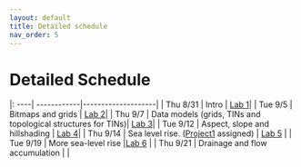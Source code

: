 ```yaml
---
layout: default 
title: Detailed schedule 
nav_order: 5
---
```


# Detailed Schedule 



|: ----| ------------|--------------------|
| Thu 8/31 |  Intro | [Lab 1](https://bowdoin-csci3225-f23.github.io/Labs/Lab1/)|
| Tue 9/5 |  Bitmaps and grids |  [Lab 2](https://bowdoin-csci3225-f23.github.io/Labs/lab2/)|
| Thu 9/7 | Data  models (grids, TINs and topological structures for TINs)| [Lab 3](https://bowdoin-csci3225-f23.github.io/Labs/lab3/)|
| Tue 9/12 | Aspect, slope and hillshading | [Lab 4](https://bowdoin-csci3225-f23.github.io/Labs/lab4/)|
| Thu 9/14 | Sea level rise. ([Project1](https://bowdoin-csci3225-f23.github.io/Projects/project1-vis/) assigned) | [Lab 5](https://bowdoin-csci3225-f23.github.io/Labs/lab5/) | 
| Tue 9/19 | More sea-level rise |[Lab 6](https://bowdoin-csci3225-f23.github.io/Labs/lab6/) | 
| Thu 9/21 | Drainage and flow accumulation | |
